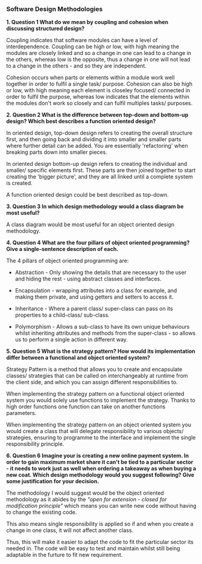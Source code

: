 ### Software Design Methodologies

**1. Question 1 What do we mean by coupling and cohesion when discussing structured design?**

   Coupling indicates that software modules can have a level of interdependence. Coupling can be high or low, with high meaning the modules are closely linked and so a change in one can lead to a change in the others, whereas low is the opposite, thus a change in one will not lead to a change in the others - and so they are independent.

   Cohesion occurs when parts or elements within a module work well together in order to fulfil a single task/ purpose. Cohesion can also be high or low, with high meaning each element is closeley focused/ connected in order to fulfil the purpose, whereas low indicates that the elements within the modules don't work so closely and can fulfil multiples tasks/ purposes.


**2. Question 2 What is the difference between top-down and bottom-up design? Which best describes a function oriented design?**

   In oriented design, top-down design refers to creating the overall structure first, and then going back and dividing it into smaller and smaller parts where further detail can be added. You are essentially 'refactoring' when breaking parts down into smaller pieces.

   In oriented design bottom-up design refers to creating the individual and smaller/ specific elements first. These parts are then joined together to start creating the 'bigger picture', and they are all linked until a complete system is created.

   A function oriented design could be best described as top-down.


**3. Question 3 In which design methodology would a class diagram be most useful?**

   A class diagram would be most useful for an object oriented design methodology.


**4. Question 4 What are the four pillars of object oriented programming? Give a single-sentence description of each.**

   The 4 pillars of object oriented programming are:

-  Abstraction - Only showing the details that are necessary to the user and hiding the rest - using abstract classes and interfaces.

-  Encapsulation - wrapping attributes into a class for example, and making them private, and using getters and setters to access it.

-  Inheritance - Where a parent class/ super-class can pass on its properties to a child-class/ sub-class.

-  Polymorphism - Allows a sub-class to have its own unique behaviours whilst inheriting attributes and methods from the super-class - so allows us to perform a single action in different way.



**5. Question 5 What is the strategy pattern? How would its implementation differ between a functional and object oriented system?**

   Strategy Pattern is a method that allows you to create and encapsulate classes/ strategies that can be called on interchangeably at runtime from the client side, and which you can assign different responsibilities to.

   When implementing the strategy pattern on a functional object oriented system you would solely use functions to implement the strategy. Thanks to high order functions one function can take on another functions parameters.

   When implementing the strategy pattern on an object oriented system you would create a class that will delegate responsibility to various objects/ strategies, ensuring to programme to the interface and implement the single responsibility principle.


**6. Question 6 Imagine your is creating a new online payment system. In order to gain maximum market share it can't be tied to a particular sector - it needs to work just as well when ordering a takeaway as when buying a new coat. Which design methodology would you suggest following? Give some justification for your decision.**

   The methodology I would suggest would be the object oriented methodology as it abides by the *"open for extension - closed for modification principle"* which means you can write new code without having to change the existing code. 
   
   This also means single responsibility is applied so if and when you create a change in one class, it will not affect another class. 
   
   Thus, this will make it easier to adapt the code to fit the particular sector its needed in. The code will be easy to test and maintain whilst still being adaptable in the furture to fit new requirement.